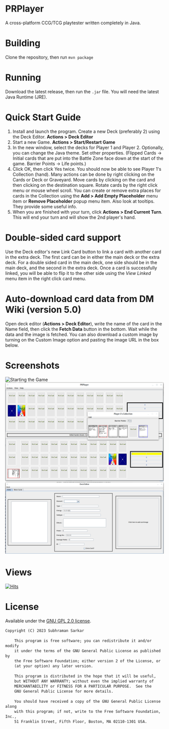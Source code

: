 # PRPlayer
A cross-platform CCG/TCG playtester written completely in Java.

# Building
Clone the repository, then run
  `mvn package`
# Running
Download the latest release, then run the `.jar` file. You will need the latest Java Runtime (JRE).

# Quick Start Guide
1. Install and launch the program. Create a new Deck (preferably 2) using the Deck Editor. **Actions > Deck Editor**
2. Start a new Game. **Actions > Start/Restart Game**
3. In the new window, select the decks for Player 1 and Player 2. Optionally, you can change the Java theme. Set other properties. (Flipped Cards -> Initial cards that are put into the Battle Zone face down at the start of the game. Barrier Points -> Life points.)
4. Click OK, then click Yes twice. You should now be able to see Player 1's Collection (hand). Many actions can be done by right clicking on the Cards or Deck or Graveyard. Move cards by clicking on the card and then clicking on the destination square. Rotate cards by the right click menu or mouse wheel scroll. You can create or remove extra places for cards in the Collection using the **Add > Add Empty Placeholder** menu item or **Remove Placeholder** popup menu item. Also look at tooltips. They provide some useful info.
5. When you are finished with your turn, click **Actions > End Current Turn**. This will end your turn and will show the 2nd player's hand.

# Double-sided card support
Use the Deck editor's new Link Card button to link a card with another card in the extra deck. The first card can be in either the main deck or the extra deck. For a double sided card in the main deck, one side should be in the main deck, and the second in the extra deck. Once a card is successfully linked, you will be able to flip it to the other side using the _View Linked_ menu item in the right click card menu.

# Auto-download card data from DM Wiki (version 5.0)
Open deck editor (**Actions > Deck Editor**), write the name of the card in the Name field, then click the **Fetch Data** button in the bottom. Wait while the data and the image is fetched. You can also download a custom image by turning on the Custom Image option and pasting the image URL in the box below.


# Screenshots
![Starting the Game](/screenshots/1.png "Starting the Game")
![In Play](/screenshots/2.png "In Play")
![Deck Editor](/screenshots/3.png "Deck Editor")

# Views
[![Hits](https://hits.seeyoufarm.com/api/count/incr/badge.svg?url=https%3A%2F%2Fbabaissarkar.github.io&count_bg=%23765000&title_bg=%23380D0D&icon=yamahamotorcorporation.svg&icon_color=%23E7E7E7&title=views&edge_flat=false)](https://hits.seeyoufarm.com)

# License
Available under the [GNU GPL 2.0 license](https://www.gnu.org/licenses/old-licenses/gpl-2.0.html).

```
Copyright (C) 2023 Subhraman Sarkar

    This program is free software; you can redistribute it and/or modify
    it under the terms of the GNU General Public License as published by
    the Free Software Foundation; either version 2 of the License, or
    (at your option) any later version.

    This program is distributed in the hope that it will be useful,
    but WITHOUT ANY WARRANTY; without even the implied warranty of
    MERCHANTABILITY or FITNESS FOR A PARTICULAR PURPOSE.  See the
    GNU General Public License for more details.

    You should have received a copy of the GNU General Public License along
    with this program; if not, write to the Free Software Foundation, Inc.,
    51 Franklin Street, Fifth Floor, Boston, MA 02110-1301 USA.
```
